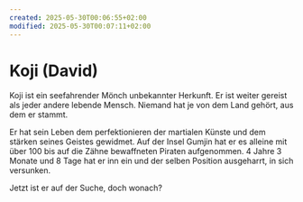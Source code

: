 ```yaml
---
created: 2025-05-30T00:06:55+02:00
modified: 2025-05-30T00:07:11+02:00
---
```


# Koji (David)

Koji ist ein seefahrender Mönch unbekannter Herkunft. Er ist weiter gereist als jeder andere lebende Mensch. Niemand hat je von dem Land gehört, aus dem er stammt.

Er hat sein Leben dem perfektionieren der martialen Künste und dem stärken seines Geistes gewidmet. Auf der Insel Gumjin hat er es alleine mit über 100 bis auf die Zähne bewaffneten Piraten aufgenommen. 4 Jahre 3 Monate und 8 Tage hat er inn ein und der selben Position ausgeharrt, in sich versunken.

Jetzt ist er auf der Suche, doch wonach?
